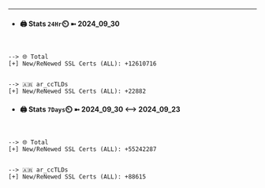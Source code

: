 

---
- #### 🖨️ **Stats** `24Hr`⏲️ ➼ 2024_09_30
```console


--> 🌐 Total
[+] New/ReNewed SSL Certs (ALL): +12610716


--> 🇦🇷 ar_ccTLDs
[+] New/ReNewed SSL Certs (ALL): +22882

```

- #### 🖨️ **Stats** `7Days`⏲️ ➼ 2024_09_30 <--> 2024_09_23
```console


--> 🌐 Total
[+] New/ReNewed SSL Certs (ALL): +55242287


--> 🇦🇷 ar_ccTLDs
[+] New/ReNewed SSL Certs (ALL): +88615

```


